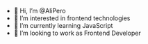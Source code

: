 - 👋 Hi, I’m @AliPero
- 👀 I’m interested in frontend technologies
- 🌱 I’m currently learning JavaScript
- 💞️ I’m looking to work as Frontend Developer


<!---
AliPero/AliPero is a ✨ special ✨ repository because its `README.md` (this file) appears on your GitHub profile.
You can click the Preview link to take a look at your changes.
--->

